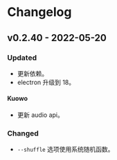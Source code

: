 # Changelog

## v0.2.40 - 2022-05-20

### Updated

- 更新依赖。
- electron 升级到 18。

#### Kuowo

- 更新 audio api。

### Changed

- `--shuffle` 选项使用系统随机函数。
